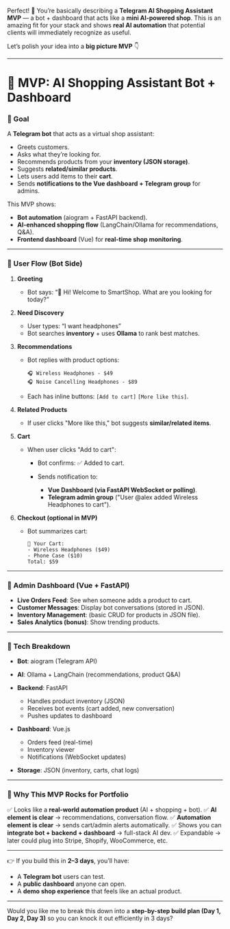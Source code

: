 Perfect! 🚀 You’re basically describing a **Telegram AI Shopping Assistant MVP** — a bot + dashboard that acts like a **mini AI-powered shop**. This is an amazing fit for your stack and shows **real AI automation** that potential clients will immediately recognize as useful.

Let’s polish your idea into a **big picture MVP** 👇

---

# 🔹 MVP: AI Shopping Assistant Bot + Dashboard

### 🎯 Goal

A **Telegram bot** that acts as a virtual shop assistant:

- Greets customers.
- Asks what they’re looking for.
- Recommends products from your **inventory (JSON storage)**.
- Suggests **related/similar products**.
- Lets users add items to their **cart**.
- Sends **notifications to the Vue dashboard + Telegram group** for admins.

This MVP shows:

- **Bot automation** (aiogram + FastAPI backend).
- **AI-enhanced shopping flow** (LangChain/Ollama for recommendations, Q\&A).
- **Frontend dashboard** (Vue) for **real-time shop monitoring**.

---

### 🔹 User Flow (Bot Side)

1. **Greeting**

   - Bot says: “👋 Hi! Welcome to SmartShop. What are you looking for today?”

2. **Need Discovery**

   - User types: “I want headphones”
   - Bot searches **inventory** + uses **Ollama** to rank best matches.

3. **Recommendations**

   - Bot replies with product options:

     ```
     🎧 Wireless Headphones - $49
     🎧 Noise Cancelling Headphones - $89
     ```

   - Each has inline buttons: `[Add to cart]` `[More like this]`.

4. **Related Products**

   - If user clicks "More like this," bot suggests **similar/related items**.

5. **Cart**

   - When user clicks "Add to cart":

     - Bot confirms: ✅ Added to cart.
     - Sends notification to:

       - **Vue Dashboard (via FastAPI WebSocket or polling)**.
       - **Telegram admin group** ("User @alex added Wireless Headphones to cart").

6. **Checkout (optional in MVP)**

   - Bot summarizes cart:

     ```
     🛒 Your Cart:
     - Wireless Headphones ($49)
     - Phone Case ($10)
     Total: $59
     ```

---

### 🔹 Admin Dashboard (Vue + FastAPI)

- **Live Orders Feed**: See when someone adds a product to cart.
- **Customer Messages**: Display bot conversations (stored in JSON).
- **Inventory Management**: (basic CRUD for products in JSON file).
- **Sales Analytics (bonus)**: Show trending products.

---

### 🔹 Tech Breakdown

- **Bot**: aiogram (Telegram API)
- **AI**: Ollama + LangChain (recommendations, product Q\&A)
- **Backend**: FastAPI

  - Handles product inventory (JSON)
  - Receives bot events (cart added, new conversation)
  - Pushes updates to dashboard

- **Dashboard**: Vue.js

  - Orders feed (real-time)
  - Inventory viewer
  - Notifications (WebSocket updates)

- **Storage**: JSON (inventory, carts, chat logs)

---

### 🔹 Why This MVP Rocks for Portfolio

✅ Looks like a **real-world automation product** (AI + shopping + bot).
✅ **AI element is clear** → recommendations, conversation flow.
✅ **Automation element is clear** → sends cart/admin alerts automatically.
✅ Shows you can **integrate bot + backend + dashboard** → full-stack AI dev.
✅ Expandable → later could plug into Stripe, Shopify, WooCommerce, etc.

---

👉 If you build this in **2–3 days**, you’ll have:

- A **Telegram bot** users can test.
- A **public dashboard** anyone can open.
- A **demo shop experience** that feels like an actual product.

---

Would you like me to break this down into a **step-by-step build plan (Day 1, Day 2, Day 3)** so you can knock it out efficiently in 3 days?
